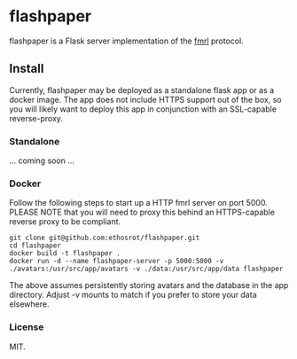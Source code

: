 # flashpaper
flashpaper is a Flask server implementation of the [fmrl](https://github.com/makeworld-the-better-one/fmrl) protocol.

## Install
Currently, flashpaper may be deployed as a standalone flask app or as a docker image. The app does not include HTTPS support out of the box, so you will likely want to deploy this app in conjunction with an SSL-capable reverse-proxy.

### Standalone
... coming soon ...

### Docker
Follow the following steps to start up a HTTP fmrl server on port 5000. PLEASE NOTE that you will need to proxy this behind an HTTPS-capable reverse proxy to be compliant.

```shell
git clone git@github.com:ethosrot/flashpaper.git
cd flashpaper
docker build -t flashpaper .
docker run -d --name flashpaper-server -p 5000:5000 -v ./avatars:/usr/src/app/avatars -v ./data:/usr/src/app/data flashpaper
```
The above assumes persistently storing avatars and the database in the app directory. Adjust -v mounts to match if you prefer to store your data elsewhere.

### License

MIT.
